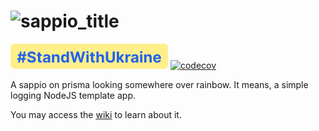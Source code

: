 # ![sappio_title](https://user-images.githubusercontent.com/13961685/198166716-c03d22bd-220e-42d4-a036-95fa9e21407f.png)

[![StandWithUkraine](https://raw.githubusercontent.com/vshymanskyy/StandWithUkraine/main/badges/StandWithUkraine.svg)](https://github.com/vshymanskyy/StandWithUkraine/blob/main/docs/README.md)
[![codecov](https://codecov.io/gh/web-needle/sappio/branch/main/graph/badge.svg?token=9UP6CDA1WC)](https://codecov.io/gh/web-needle/sappio)

A sappio on prisma looking somewhere over rainbow. It means, a simple logging NodeJS template app.

You may access the [wiki](https://github.com/web-needle/sappio/wiki/How-to-sappio) to learn about it.
